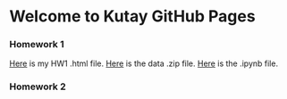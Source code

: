 # Welcome to Kutay GitHub Pages

### Homework 1
[Here](HW1/HW1.html) is my HW1 .html file.
[Here](HW1/Data.ipynb) is the data .zip file.
[Here](HW1/HW1.ipynb) is the .ipynb file.

### Homework 2


